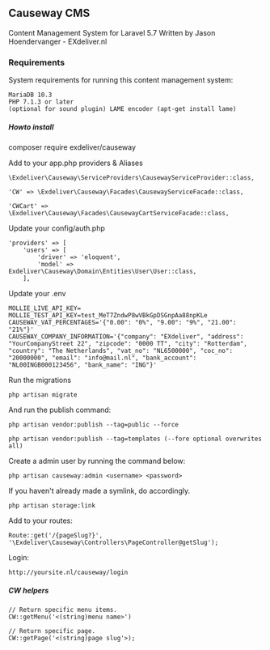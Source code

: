 ## Causeway CMS
Content Management System for Laravel 5.7
Written by Jason Hoendervanger - EXdeliver.nl

### Requirements
System requirements for running this content management system:

    MariaDB 10.3
    PHP 7.1.3 or later
    (optional for sound plugin) LAME encoder (apt-get install lame)

##### Howto install
composer require exdeliver/causeway

Add to your app.php providers & Aliases

    \Exdeliver\Causeway\ServiceProviders\CausewayServiceProvider::class,
    
    'CW' => \Exdeliver\Causeway\Facades\CausewayServiceFacade::class,
    
    'CWCart' => \Exdeliver\Causeway\Facades\CausewayCartServiceFacade::class,

Update your config/auth.php

    'providers' => [
        'users' => [
            'driver' => 'eloquent',
            'model' => Exdeliver\Causeway\Domain\Entities\User\User::class,
        ],
        
Update your .env

    MOLLIE_LIVE_API_KEY=
    MOLLIE_TEST_API_KEY=test_MeT7ZndwP8wVBkGpDSGnpAa88npKLe
    CAUSEWAY_VAT_PERCENTAGES='{"0.00": "0%", "9.00": "9%", "21.00": "21%"}'
    CAUSEWAY_COMPANY_INFORMATION='{"company": "EXdeliver", "address": "YourCompanyStreet 22", "zipcode": "0000 TT", "city": "Rotterdam", "country": "The Netherlands", "vat_no": "NL6500000", "coc_no": "20000000", "email": "info@mail.nl", "bank_account": "NL00INGB000123456", "bank_name": "ING"}'
        
Run the migrations

    php artisan migrate

And run the publish command:

    php artisan vendor:publish --tag=public --force
    
    php artisan vendor:publish --tag=templates (--fore optional overwrites all)
    
Create a admin user by running the command below:

    php artisan causeway:admin <username> <password>
    
If you haven't already made a symlink, do accordingly.

    php artisan storage:link
    
Add to your routes:

    Route::get('/{pageSlug?}', '\Exdeliver\Causeway\Controllers\PageController@getSlug');
    
Login:

    http://yoursite.nl/causeway/login

##### CW helpers

    // Return specific menu items.
    CW::getMenu('<(string)menu name>')
    
    // Return specific page.
    CW::getPage('<(string)page slug'>);

